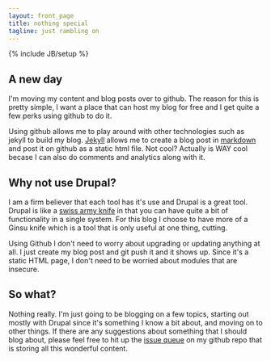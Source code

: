 ```yaml
---
layout: front_page
title: nothing special
tagline: just rambling on
---
```

{% include JB/setup %}

## A new day

I'm moving my content and blog posts over to github. The reason for this is
pretty simple, I want a place that can host my blog for free and I get quite a
few perks using github to do it.

Using github allows me to play around with other technologies such as jekyll
to build my blog. [Jekyll] allows me to create a blog post in [markdown] and
post it on github as a static html file. Not cool? Actually is WAY cool becase
I can also do comments and analytics along with it.

## Why not use Drupal?

I am a firm believer that each tool has it's use and Drupal is a great tool.
Drupal is like a [swiss army knife] in that you can have quite a bit of
functionality in a single system. For this blog I choose to have more of a
Ginsu knife which is a tool that is only useful at one thing, cutting.

Using Github I don't need to worry about upgrading or updating anything at
all. I just create my blog post and git push it and it shows up. Since it's a
static HTML page, I don't need to be worried about modules that are insecure.

## So what?

Nothing really. I'm just going to be blogging on a few topics, starting out
mostly with Drupal since it's something I know a bit about, and moving on to
other things. If there are any suggestions about something that I should blog
about, please feel free to hit up the [issue queue] on my github repo that is
storing all this wonderful content.



[Jekyll]: http://jekyllrb.com/
[markdown]:http://daringfireball.net/projects/markdown/
[swiss army knife]: http://www.pemaquid.com/images/swiss-army-mega-knife.jpg
[issue queue]: https://github.com/aaronott/aaronott.github.com/issues?state=open
